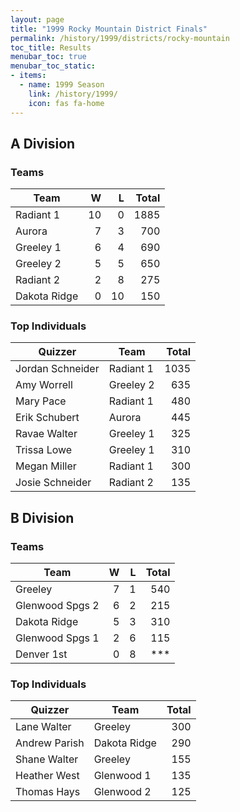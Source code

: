 ```yaml
---
layout: page
title: "1999 Rocky Mountain District Finals"
permalink: /history/1999/districts/rocky-mountain
toc_title: Results
menubar_toc: true
menubar_toc_static:
- items:
  - name: 1999 Season
    link: /history/1999/
    icon: fas fa-home
---
```


## A Division

### Teams

| Team         |    W |    L | Total |
| ------------ | ---: | ---: | ----: |
| Radiant 1    |   10 |    0 |  1885 |
| Aurora       |    7 |    3 |   700 |
| Greeley 1    |    6 |    4 |   690 |
| Greeley 2    |    5 |    5 |   650 |
| Radiant 2    |    2 |    8 |   275 |
| Dakota Ridge |    0 |   10 |   150 |

### Top Individuals

| Quizzer          | Team      | Total |
| ---------------- | --------- | ----: |
| Jordan Schneider | Radiant 1 |  1035 |
| Amy Worrell      | Greeley 2 |   635 |
| Mary Pace        | Radiant 1 |   480 |
| Erik Schubert    | Aurora    |   445 |
| Ravae Walter     | Greeley 1 |   325 |
| Trissa Lowe      | Greeley 1 |   310 |
| Megan Miller     | Radiant 1 |   300 |
| Josie Schneider  | Radiant 2 |   135 |

## B Division

### Teams

| Team            |    W |    L | Total |
| --------------- | ---: | ---: | ----: |
| Greeley         |    7 |    1 |   540 |
| Glenwood Spgs 2 |    6 |    2 |   215 |
| Dakota Ridge    |    5 |    3 |   310 |
| Glenwood Spgs 1 |    2 |    6 |   115 |
| Denver 1st      |    0 |    8 |   *** |

### Top Individuals

| Quizzer       | Team         | Total |
| ------------- | ------------ | ----: |
| Lane Walter   | Greeley      |   300 |
| Andrew Parish | Dakota Ridge |   290 |
| Shane Walter  | Greeley      |   155 |
| Heather West  | Glenwood 1   |   135 |
| Thomas Hays   | Glenwood 2   |   125 |

